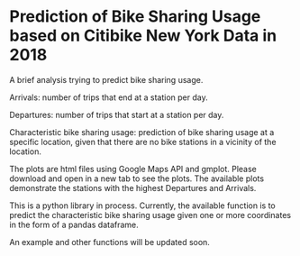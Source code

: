# Prediction of Bike Sharing Usage based on Citibike New York Data in 2018

A brief analysis trying to predict bike sharing usage.

Arrivals: number of trips that end at a station per day. 

Departures: number of trips that start at a station per day. 

Characteristic bike sharing usage: prediction of bike sharing usage at a specific location, given that there are no bike stations in a vicinity of the location.

The plots are html files using Google Maps API and gmplot. Please download and open in a new tab to see the plots. The available plots demonstrate the stations with the highest Departures and Arrivals. 

This is a python library in process. Currently, the available function is to predict the characteristic bike sharing usage given one or more coordinates in the form of a pandas dataframe.

An example and other functions will be updated soon.
